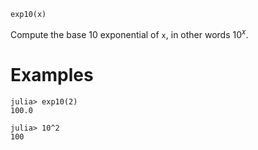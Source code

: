 ```
exp10(x)
```

Compute the base 10 exponential of `x`, in other words $10^x$.

# Examples

```jldoctest
julia> exp10(2)
100.0

julia> 10^2
100
```
